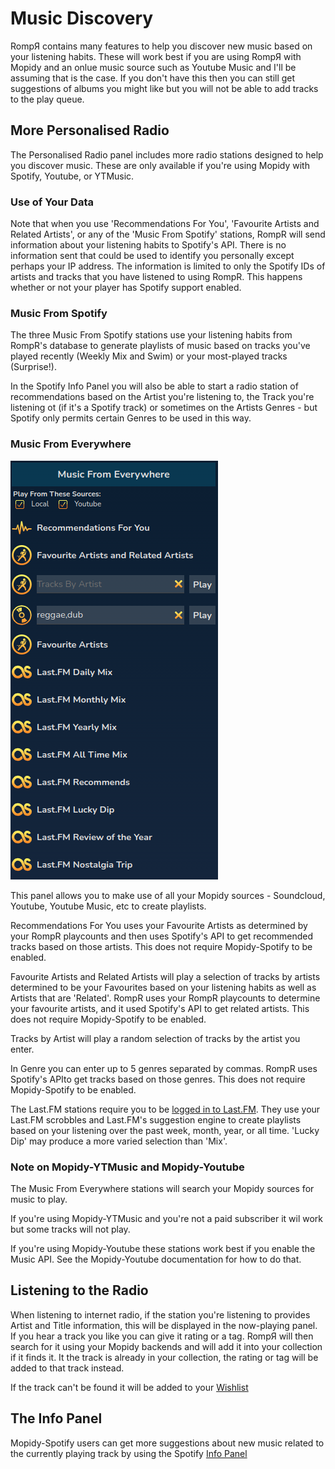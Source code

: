 # Music Discovery

RompЯ contains many features to help you discover new music based on your listening habits. These will work best if you are using RompЯ with Mopidy and an onlue music source such as Youtube Music and I'll be assuming that is the case. If you don't have this then you can still get suggestions of albums you might like but you will not be able to add tracks to the play queue.

## More Personalised Radio

The Personalised Radio panel includes more radio stations designed to help you discover music. These are only available if you're using Mopidy
with Spotify, Youtube, or YTMusic.

### Use of Your Data

Note that when you use 'Recommendations For You', 'Favourite Artists and Related Artists', or any of the 'Music From Spotify'
stations, RompR will send information about your listening habits to Spotify's API. There is no information sent that could be used
to identify you personally except perhaps your IP address. The information is limited to only the Spotify IDs of artists and tracks
that you have listened to using RompR. This happens whether or not your player has Spotify support enabled.

### Music From Spotify

The three Music From Spotify stations use your listening habits from RompR's database to generate playlists of music based on tracks you've played
recently (Weekly Mix and Swim) or your most-played tracks (Surprise!).

In the Spotify Info Panel you will also be able to start a radio station of recommendations based on the Artist you're listening to, the Track you're
listening ot (if it's a Spotify track) or sometimes on the Artists Genres - but Spotify only permits certain Genres to be used in this way.

### Music From Everywhere

![](images/musicfromeverywhere.png)

This panel allows you to make use of all your Mopidy sources - Soundcloud, Youtube, Youtube Music, etc to create playlists.

Recommendations For You uses your Favourite Artists as determined by your RompR playcounts and then uses Spotify's API to get recommended tracks based on
those artists. This does not require Mopidy-Spotify to be enabled.

Favourite Artists and Related Artists will play a selection of tracks by artists determined to be your Favourites based on your listening habits as well as
Artists that are 'Related'. RompR uses your RompR playcounts to determine your favourite artists, and it used Spotify's API to get related artists.
This does not require Mopidy-Spotify to be enabled.

Tracks by Artist will play a random selection of tracks by the artist you enter.

In Genre you can enter up to 5 genres separated by commas. RompR uses Spotify's APIto get tracks based on those genres.
This does not require Mopidy-Spotify to be enabled.

The Last.FM stations require you to be [logged in to Last.FM](/RompR/LastFM).
They use your Last.FM scrobbles and Last.FM's suggestion engine to create playlists based on your listening over the past week, month, year, or all time.
'Lucky Dip' may produce a more varied selection than 'Mix'.

### Note on Mopidy-YTMusic and Mopidy-Youtube

The Music From Everywhere stations will search your Mopidy sources for music to play.

If you're using Mopidy-YTMusic and you're not a paid subscriber it wil work but some tracks will not play.

If you're using Mopidy-Youtube these stations work best if you enable the Music API. See the Mopidy-Youtube documentation for how to do that.

## Listening to the Radio

When listening to internet radio, if the station you're listening to provides Artist and Title information, this will be displayed in the now-playing panel.
If you hear a track you like you can give it rating or a tag.
RompЯ will then search for it using your Mopidy backends and will add it into your collection if it finds it.
It the track is already in your collection, the rating or tag will be added to that track instead.

If the track can't be found it will be added to your [Wishlist](/RompR/The-Wishlist)

## The Info Panel

Mopidy-Spotify users can get more suggestions about new music related to the currently playing track by using the Spotify [Info Panel](/RompR/The-Info-Panel)
